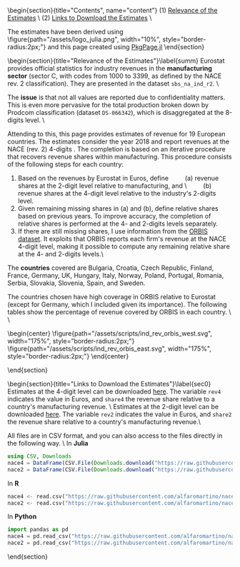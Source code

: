 <!-- =============================
     ABOUT
    ============================== -->
\begin{section}{title="Contents", name="content"}
(1) [Relevance of the Estimates](#summ) \\
(2) [Links to Download the Estimates](#sec0) \\

The estimates have been derived using \figure{path="/assets/logo_julia.png", width="10%", style="border-radius:2px;"}
and this page created using [PkgPage.jl](https://github.com/tlienart/PkgPage.jl)
\end{section}

<!-- ==============================
     SUMMARY
     ============================== -->
\begin{section}{title="Relevance of the Estimates"}\label{summ}
Eurostat provides official statistics for industry revenues in the **manufacturing sector** (sector C, with codes from 1000 to 3399, as defined by the NACE rev. 2 classification). They are presented in the dataset `sbs_na_ind_r2`. \\

The **issue** is that not all values are reported due to confidentiality matters. This is even more pervasive for the total production broken down by Prodcom classification (dataset `DS-066342`), which is disaggregated at the 8-digits level. \\

Attending to this, this page provides estimates of revenue for 19 European countries. The estimates consider the year 2018 and report revenues at the NACE (rev. 2) 4-digits . The completion is based on an iterative procedure that recovers revenue shares within manufacturing. This procedure consists of the following steps for each country:
1. Based on the revenues by Eurostat in Euros, define
	&ensp; &ensp; &ensp; (a) revenue shares at the 2-digit level relative to manufacturing, and \\
	&ensp; &ensp; &ensp; (b) revenue shares at the 4-digit level relative to the industry's 2-digits level.
2. Given remaining missing shares in (a) and (b), define relative shares based on previous years. To improve accuracy, the completion of relative shares is performed at the 4- and 2-digits levels separately.
1. If there are still missing shares, I use information from the [ORBIS dataset](https://www.bvdinfo.com/en-gb/our-products/data/international/orbis). It exploits that ORBIS reports each firm's revenue at the NACE 4-digit level, making it possible to compute any remaining relative share at the 4- and 2-digits levels.\\

The **countries** covered are Bulgaria, Croatia, Czech Republic, Finland, France, Germany, UK, Hungary, Italy, 
Norway, Poland, Portugal, Romania, Serbia, Slovakia, Slovenia, Spain, and Sweden.

The countries chosen have high coverage in ORBIS relative to Eurostat (except for Germany, which I included given its importance). The following tables show the percentage of revenue covered by ORBIS in each country. \\ \\

\begin{center}
\figure{path="/assets/scripts/ind_rev_orbis_west.svg", width="175%", style="border-radius:2px;"}
\figure{path="/assets/scripts/ind_rev_orbis_east.svg", width="175%", style="border-radius:2px;"}
\end{center}



\end{section}


<!-- ==============================
     ESTIMATES
     ============================== -->
\begin{section}{title="Links to Download the Estimates"}\label{sec0}
Estimates at the 4-digit level can be downloaded [here](https://raw.githubusercontent.com/alfaromartino/nace4europe/main/page/_assets/euro_nace4.csv). The variable `rev4` indicates the value in Euros, and `share4` the revenue share relative to a country's manufacturing revenue. \\
Estimates at the 2-digit level can be downloaded [here](https://raw.githubusercontent.com/alfaromartino/nace4europe/main/page/_assets/euro_nace2.csv). The variable `rev2` indicates the value in Euros, and `share2` the revenue share relative to a country's manufacturing revenue.\\

All files are in CSV format, and you can also access to the files directly in the following way. \\
In **Julia** 

```julia
using CSV, Downloads
nace4 = DataFrame(CSV.File(Downloads.download("https://raw.githubusercontent.com/alfaromartino/nace4europe/main/page/_assets/euro_nace4.csv"))) 
nace2 = DataFrame(CSV.File(Downloads.download("https://raw.githubusercontent.com/alfaromartino/nace4europe/main/page/_assets/euro_nace2.csv")))
```

In **R**
```Python
nace4 <- read.csv("https://raw.githubusercontent.com/alfaromartino/nace4europe/main/page/_assets/euro_nace4.csv")
nace2 <- read.csv("https://raw.githubusercontent.com/alfaromartino/nace4europe/main/page/_assets/euro_nace2.csv")
```

In **Python**
```Python
import pandas as pd
nace4 = pd.read_csv("https://raw.githubusercontent.com/alfaromartino/nace4europe/main/page/_assets/euro_nace4.csv")
nace2 = pd.read_csv("https://raw.githubusercontent.com/alfaromartino/nace4europe/main/page/_assets/euro_nace2.csv")
```




\end{section}


